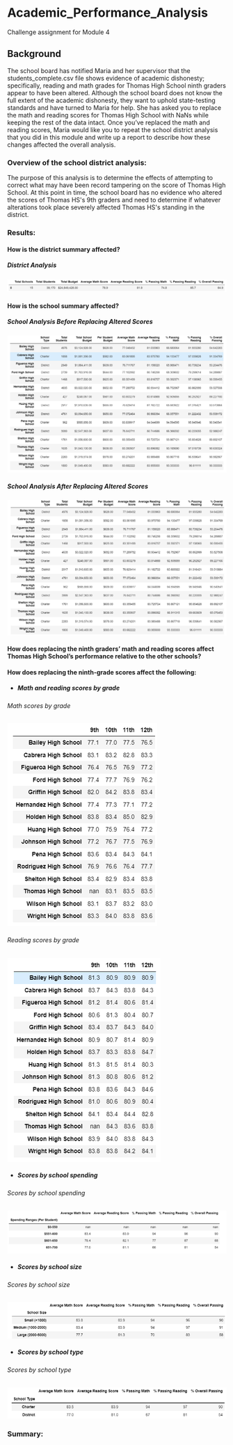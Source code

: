 # Academic_Performance_Analysis
Challenge assignment for Module 4

## Background
The school board has notified Maria and her supervisor that the students_complete.csv file shows evidence of academic dishonesty; specifically, reading and math grades for Thomas High School ninth graders appear to have been altered. Although the school board does not know the full extent of the academic dishonesty, they want to uphold state-testing standards and have turned to Maria for help. She has asked you to replace the math and reading scores for Thomas High School with NaNs while keeping the rest of the data intact. Once you’ve replaced the math and reading scores, Maria would like you to repeat the school district analysis that you did in this module and write up a report to describe how these changes affected the overall analysis.

### Overview of the school district analysis: 
The purpose of this analysis is to determine the effects of attempting to correct what may have been record tampering on the score of Thomas High School. At this point in time, the school board has no evidence who altered the scores of Thomas HS's 9th graders and need to determine if whatever alterations took place severely affected Thomas HS's standing in the district.   

### Results: 

#### How is the district summary affected?

##### District Analysis
![District Analysis](https://github.com/Itgotworse26/Academic_Performance_Analysis/blob/main/Results/District_Summary.PNG)


#### How is the school summary affected?

##### School Analysis Before Replacing Altered Scores
![School Analysis Before Replacing Altered Scores](https://github.com/Itgotworse26/Academic_Performance_Analysis/blob/main/Results/per_school_summary_df_Altered.PNG)


##### School Analysis After Replacing Altered Scores
![School Analysis After Replacing Altered Scores](https://github.com/Itgotworse26/Academic_Performance_Analysis/blob/main/Results/per_school_summary_df_Correct.PNG)


#### How does replacing the ninth graders’ math and reading scores affect Thomas High School’s performance relative to the other schools?
#### How does replacing the ninth-grade scores affect the following:

* ##### Math and reading scores by grade

###### Math scores by grade
![Math scores by grade](https://github.com/Itgotworse26/Academic_Performance_Analysis/blob/main/Results/Math_Scores_by_Grade.PNG)

###### Reading scores by grade
![Reading scores by grade](https://github.com/Itgotworse26/Academic_Performance_Analysis/blob/main/Results/Reading_Scores_by_Grade.PNG)

* ##### Scores by school spending

###### Scores by school spending
![Scores by school spending](https://github.com/Itgotworse26/Academic_Performance_Analysis/blob/main/Results/Scores_by_Spending.PNG)

* ##### Scores by school size

###### Scores by school size
![Scores by school size](https://github.com/Itgotworse26/Academic_Performance_Analysis/blob/main/Results/Scores_by_Size.PNG)

* ##### Scores by school type

###### Scores by school type
![Scores by school type](https://github.com/Itgotworse26/Academic_Performance_Analysis/blob/main/Results/Scores_by_Type.PNG)

### Summary: 

